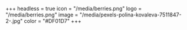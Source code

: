 +++
headless = true
icon = "/media/berries.png"
logo = "/media/berries.png"
image = "/media/pexels-polina-kovaleva-7511847-2-.jpg"
color = "#DF01D7"
+++
